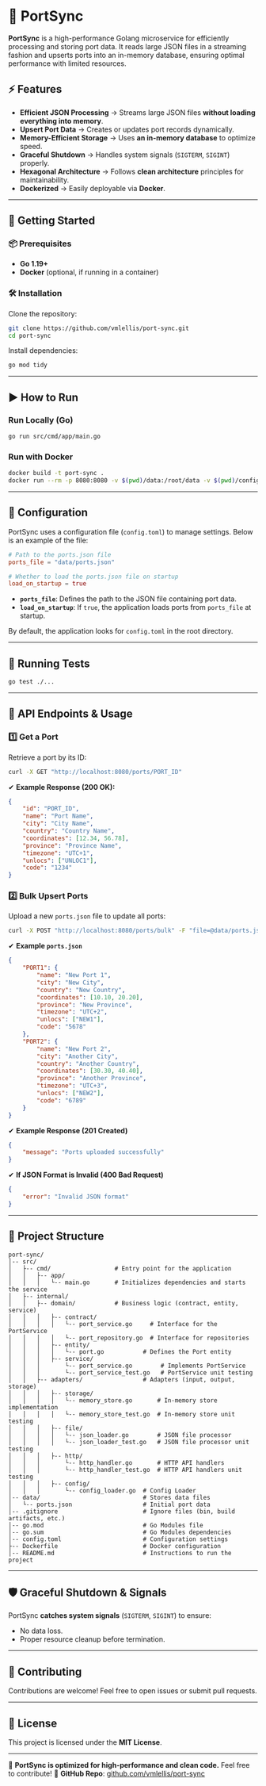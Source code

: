 # 🚢 PortSync

**PortSync** is a high-performance Golang microservice for efficiently processing and storing port data. It reads large JSON files in a streaming fashion and upserts ports into an in-memory database, ensuring optimal performance with limited resources.

## ⚡ Features
- **Efficient JSON Processing** → Streams large JSON files **without loading everything into memory**.
- **Upsert Port Data** → Creates or updates port records dynamically.
- **Memory-Efficient Storage** → Uses **an in-memory database** to optimize speed.
- **Graceful Shutdown** → Handles system signals (`SIGTERM`, `SIGINT`) properly.
- **Hexagonal Architecture** → Follows **clean architecture** principles for maintainability.
- **Dockerized** → Easily deployable via **Docker**.

---

## 🚀 Getting Started

### 📦 Prerequisites
- **Go 1.19+**
- **Docker** (optional, if running in a container)

### 🛠 Installation
Clone the repository:
```sh
git clone https://github.com/vmlellis/port-sync.git
cd port-sync
```

Install dependencies:
```sh
go mod tidy
```

---

## ▶️ How to Run

### **Run Locally (Go)**
```sh
go run src/cmd/app/main.go
```

### **Run with Docker**
```sh
docker build -t port-sync .
docker run --rm -p 8080:8080 -v $(pwd)/data:/root/data -v $(pwd)/config.toml:/root/config.toml --memory=200m  --name port-sync-container port-sync
```

---

## 🔧 Configuration
PortSync uses a configuration file (`config.toml`) to manage settings. Below is an example of the file:

```toml
# Path to the ports.json file
ports_file = "data/ports.json"

# Whether to load the ports.json file on startup
load_on_startup = true
```

- **`ports_file`**: Defines the path to the JSON file containing port data.
- **`load_on_startup`**: If `true`, the application loads ports from `ports_file` at startup.

By default, the application looks for `config.toml` in the root directory.

---

## 🧪 Running Tests
```sh
go test ./...
```

---

## 📡 API Endpoints & Usage

### **1️⃣ Get a Port**
Retrieve a port by its ID:
```sh
curl -X GET "http://localhost:8080/ports/PORT_ID"
```
✔ **Example Response (200 OK):**
```json
{
    "id": "PORT_ID",
    "name": "Port Name",
    "city": "City Name",
    "country": "Country Name",
    "coordinates": [12.34, 56.78],
    "province": "Province Name",
    "timezone": "UTC+1",
    "unlocs": ["UNLOC1"],
    "code": "1234"
}
```

### **2️⃣ Bulk Upsert Ports**
Upload a new `ports.json` file to update all ports:
```sh
curl -X POST "http://localhost:8080/ports/bulk" -F "file=@data/ports.json"
```
✔ **Example `ports.json`**
```json
{
    "PORT1": {
        "name": "New Port 1",
        "city": "New City",
        "country": "New Country",
        "coordinates": [10.10, 20.20],
        "province": "New Province",
        "timezone": "UTC+2",
        "unlocs": ["NEW1"],
        "code": "5678"
    },
    "PORT2": {
        "name": "New Port 2",
        "city": "Another City",
        "country": "Another Country",
        "coordinates": [30.30, 40.40],
        "province": "Another Province",
        "timezone": "UTC+3",
        "unlocs": ["NEW2"],
        "code": "6789"
    }
}
```
✔ **Example Response (201 Created)**
```json
{
    "message": "Ports uploaded successfully"
}
```

✔ **If JSON Format is Invalid (400 Bad Request)**
```json
{
    "error": "Invalid JSON format"
}
```

---

## 🏰 Project Structure

```
port-sync/
│-- src/
│   ├-- cmd/                  # Entry point for the application
│   │   ├-- app/
│   │   │   └-- main.go       # Initializes dependencies and starts the service
│   ├-- internal/
│   │   ├-- domain/           # Business logic (contract, entity, service)
│   │   │   ├-- contract/
│   │   │   │   └-- port_service.go     # Interface for the PortService
│   │   │   │   └-- port_repository.go  # Interface for repositories
│   │   │   ├-- entity/
│   │   │   │   └-- port.go           # Defines the Port entity
│   │   │   ├-- service/
│   │   │       └-- port_service.go        # Implements PortService
│   │   │       └-- port_service_test.go   # PortService unit testing
│   │   ├-- adapters/                 # Adapters (input, output, storage)
│   │   │   ├-- storage/
│   │   │   │   └-- memory_store.go       # In-memory store implementation
│   │   │   │   └-- memory_store_test.go  # In-memory store unit testing
│   │   │   ├-- file/
│   │   │   │   └-- json_loader.go        # JSON file processor
│   │   │   │   └-- json_loader_test.go   # JSON file processor unit testing
│   │   │   ├-- http/
│   │   │       └-- http_handler.go       # HTTP API handlers
│   │   │       └-- http_handler_test.go  # HTTP API handlers unit testing
│   │   │   ├-- config/
│   │   │       └-- config_loader.go  # Config Loader
│-- data/                             # Stores data files
│   └-- ports.json                    # Initial port data
│-- .gitignore                        # Ignore files (bin, build artifacts, etc.)
│-- go.mod                            # Go Modules file
│-- go.sum                            # Go Modules dependencies
│-- config.toml                       # Configuration settings
├-- Dockerfile                        # Docker configuration
│-- README.md                         # Instructions to run the project
```

---

## 🛡 Graceful Shutdown & Signals
PortSync **catches system signals** (`SIGTERM`, `SIGINT`) to ensure:
- No data loss.
- Proper resource cleanup before termination.

---

## 🐝 Contributing
Contributions are welcome! Feel free to open issues or submit pull requests.

---

## 🌿 License
This project is licensed under the **MIT License**.

---

🚀 **PortSync is optimized for high-performance and clean code.** Feel free to contribute!
🔗 **GitHub Repo**: [github.com/vmlellis/port-sync](https://github.com/vmlellis/port-sync)


